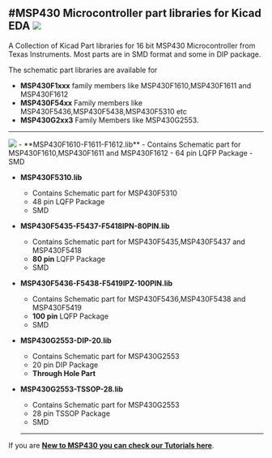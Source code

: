 #MSP430 Microcontroller part libraries for Kicad EDA
<img src = "https://www.xanthium.in/sites/default/files/site-images/msp430-kicad-parts/kicad-msp430-part-library-download.jpg"/>
-----------------------------------------------------------------------------------------------
A Collection of Kicad Part libraries for 16 bit MSP430 Microcontroller from Texas Instruments.
Most parts are in SMD format and some in DIP package.

The schematic part libraries are available for

- **MSP430F1xxx** family members like MSP430F1610,MSP430F1611 and MSP430F1612
- **MSP430F54xx** Family members like MSP430F5436,MSP430F5438,MSP430F5310 etc
- **MSP430G2xx3** Family Members like MSP430G2553.

-------------------------------------------------------------------------------------------------
<img src = "https://www.xanthium.in/sites/default/files/site-images/msp430-kicad-parts/msp430f161x-msp430g2553-msp430f5436a-kicad-part-library.jpg "/>
- **MSP430F1610-F1611-F1612.lib**
  - Contains Schematic part for MSP430F1610,MSP430F1611 and MSP430F1612 
  - 64 pin LQFP Package 
  - SMD

- **MSP430F5310.lib**
  - Contains Schematic part for MSP430F5310
  - 48 pin LQFP Package 
  - SMD

- **MSP430F5435-F5437-F5418IPN-80PIN.lib**
  - Contains Schematic part for MSP430F5435,MSP430F5437 and MSP430F5418
  - **80 pin** LQFP Package 
  - SMD

- **MSP430F5436-F5438-F5419IPZ-100PIN.lib**
  - Contains Schematic part for MSP430F5436,MSP430F5438 and MSP430F5419
  - **100 pin** LQFP Package 
  - SMD
   
- **MSP430G2553-DIP-20.lib**
  - Contains Schematic part for MSP430G2553
  - 20 pin DIP Package 
  - **Through Hole Part**
  
- **MSP430G2553-TSSOP-28.lib**
  - Contains Schematic part for MSP430G2553
  - 28 pin TSSOP Package 
  - SMD
   
  ------------------------------------------------------------------------------------------------------------------------------------
If you are <a href = "https://www.xanthium.in/brief-introduction-msp430g2xxx-using-ti-launchpad-development-board">**New to MSP430 you can check our Tutorials here**</a>.

